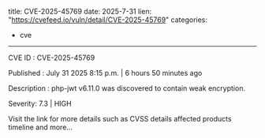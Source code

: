  
title: CVE-2025-45769
date: 2025-7-31
lien: "https://cvefeed.io/vuln/detail/CVE-2025-45769"
categories:
  - cve
---

CVE ID : CVE-2025-45769

Published :  July 31
2025
8:15 p.m. | 6 hours
50 minutes ago

Description : php-jwt v6.11.0 was discovered to contain weak encryption.

Severity: 7.3 | HIGH

Visit the link for more details
such as CVSS details
affected products
timeline
and more...

